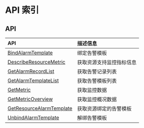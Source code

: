 # API 索引

## API

| API | 描述信息 |
|:---|:---|
|[BindAlarmTemplate](api/umon-api/bind_alarm_template)|绑定告警模板|
|[DescribeResourceMetric](api/umon-api/describe_resource_metric)|获取资源支持监控指标信息|
|[GetAlarmRecordList](api/umon-api/get_alarm_record_list)|获取告警记录列表|
|[GetAlarmTemplateList](api/umon-api/get_alarm_template_list)|获取告警模板列表|
|[GetMetric](api/umon-api/get_metric)|获取监控数据|
|[GetMetricOverview](api/umon-api/get_metric_overview)|获取监控概况数据|
|[GetResourceAlarmTemplate](api/umon-api/get_resource_alarm_template)|获取资源绑定的告警模板|
|[UnbindAlarmTemplate](api/umon-api/unbind_alarm_template)|解绑告警模板|
